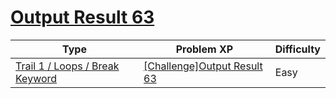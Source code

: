 # [Output Result 63](https://www.codetree.ai/trails/complete/curated-cards/challenge-reading-k201816)

|Type|Problem XP|Difficulty|
|---|---|---|
|[Trail 1 / Loops / Break Keyword](https://www.codetree.ai/trail-info/novice-low/)|[[Challenge]Output Result 63](https://www.codetree.ai/trails/complete/curated-cards/challenge-reading-k201816/)|Easy|


